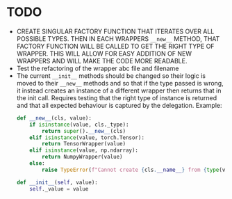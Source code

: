 # TODO


- CREATE SINGULAR FACTORY FUNCTION THAT ITERATES OVER ALL POSSIBLE TYPES. THEN IN EACH WRAPPERS `__new__` METHOD, THAT FACTORY FUNCTION WILL BE CALLED TO GET THE RIGHT TYPE OF WRAPPER. THIS WILL ALLOW FOR EASY ADDITION OF NEW WRAPPERS AND WILL MAKE THE CODE MORE READABLE.
- Test the refactoring of the wrapper abc file and filename
- The current `__init__` methods should be changed so their logic is moved to their `__new__` methods and so that if the type passed is wrong, it instead creates an instance of a different wrapper then returns that in the init call. Requires testing that the right type of instance is returned and that all expected behaviour is captured by the delegation. Example:
  ```python
  def __new__(cls, value):
      if isinstance(value, cls._type):
          return super().__new__(cls)
      elif isinstance(value, torch.Tensor):
          return TensorWrapper(value)
      elif isinstance(value, np.ndarray):
          return NumpyWrapper(value)
      else:
          raise TypeError(f"Cannot create {cls.__name__} from {type(value).__name__}")

  def __init__(self, value):
      self._value = value
  ```

  